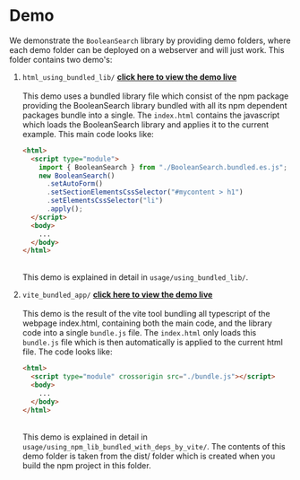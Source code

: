 # Demo

We demonstrate the `BooleanSearch` library by providing demo folders, where each demo
folder can be deployed on a webserver and will just work. This folder contains two
demo's:

1. `html_using_bundled_lib/`
   **[click here to view the demo live](https://raw.githack.com/harcokuppens/boolean-search-filter/231258623d2f8bde1bddc4962b8a04d4cc1fb9d7/demo/html_using_bundled_lib/index.html)**<br><br>
   This demo uses a bundled library file which consist of the npm package providing
   the BooleanSearch library bundled with all its npm dependent packages bundle into
   a single. The `index.html` contains the javascript which loads the BooleanSearch
   library and applies it to the current example. This main code looks like:

   ```html
   <html>
     <script type="module">
       import { BooleanSearch } from "./BooleanSearch.bundled.es.js";
       new BooleanSearch()
         .setAutoForm()
         .setSectionElementsCssSelector("#mycontent > h1")
         .setElementsCssSelector("li")
         .apply();
     </script>
     <body>
       ...
     </body>
   </html>
   ```

   <br>This demo is explained in detail in `usage/using_bundled_lib/`.

2. `vite_bundled_app/`
   **[click here to view the demo live](https://raw.githack.com/harcokuppens/boolean-search-filter/231258623d2f8bde1bddc4962b8a04d4cc1fb9d7/demo/vite_bundled_app/index.html)**<br><br>
   This demo is the result of the vite tool bundling all typescript of the webpage
   index.html, containing both the main code, and the library code into a single
   `bundle.js` file. The `index.html` only loads this `bundle.js` file which is then
   automatically is applied to the current html file. The code looks like:

   ```html
   <html>
     <script type="module" crossorigin src="./bundle.js"></script>
     <body>
       ...
     </body>
   </html>
   ```

   <br>This demo is explained in detail in
   `usage/using_npm_lib_bundled_with_deps_by_vite/`. The contents of this demo folder
   is taken from the dist/ folder which is created when you build the npm project in
   this folder.
